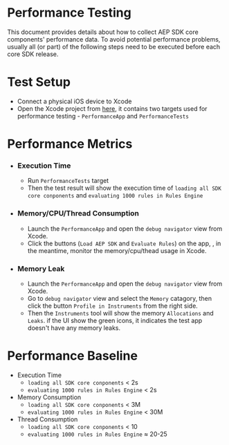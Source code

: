 # Performance Testing

This document provides details about how to collect AEP SDK core components' performance data. To avoid potential performance problems, usually all (or part) of the following steps need to be executed before each core SDK release.

# Test Setup

- Connect a physical iOS device to Xcode
- Open the Xcode project from [here](https://github.com/adobe/aepsdk-core-ios/tree/main/TestApp%20), it contains two targets used for performance testing - `PerformanceApp` and `PerformanceTests`

# Performance Metrics

- ### Execution Time

  - Run `PerformanceTests` target 
  - Then the test result will show the execution time of `loading all SDK core conponents` and `evaluating 1000 rules in Rules Engine`

- ### Memory/CPU/Thread Consumption

  - Launch the `PerformanceApp` and open the `debug navigator` view from Xcode.
  - Click the buttons (`Load AEP SDK` and `Evaluate Rules`) on the app, , in the meantime, monitor the memory/cpu/thead usage in Xcode.

- ### Memory Leak

  - Launch the `PerformanceApp` and open the `debug navigator` view from Xcode.
  - Go to `debug navigator` view and select the `Memory` catagory, then click the button `Profile in Instruments` from the right side.
  - Then the `Instruments` tool will show the memory `Allocations` and `Leaks`. if the UI show the green icons, it indicates the test app doesn't have any memory leaks. 

# Performance Baseline 

  - Execution Time
    - `loading all SDK core conponents`       < 2s
    - `evaluating 1000 rules in Rules Engine` < 2s
  - Memory Consumption
    - `loading all SDK core conponents`       < 3M
    - `evaluating 1000 rules in Rules Engine` < 30M
  - Thread Consumption
    - `loading all SDK core conponents`       < 10
    - `evaluating 1000 rules in Rules Engine` ≈ 20-25
    
    
    
    
    
